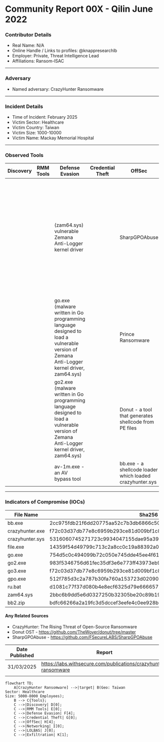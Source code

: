# Community Report 00X - Qilin June 2022
### Contributor Details

- Real Name: N/A
- Online Handle / Links to profiles: @knappresearchlb
- Employer: Private, Threat Intelligence Lead
- Affiliations: Ransom-ISAC

---
### Adversary

- Named adversary: CrazyHunter Ransomware

---
### Incident Details

- Time of Incident: February 2025
- Victim Sector: Healthcare
- Victim Country: Taiwan
- Victim Size: 1000-10000
- Victim Name: Mackay Memorial Hospital

---
### Observed Tools

| Discovery | RMM Tools | Defense Evasion | Credential Theft | OffSec | Networking | LOLBAS | Exfiltration |
|---|---|---|---|---|---|---|---|
|  |  | (zam64.sys) vulnerable Zemana Anti-Logger kernel driver |  |	SharpGPOAbuse  |  |  | file.exe - a tool capable of hosting/setting up the victim’s machine as a file server or to monitor for files with specific extensions in the specified directory. Based on its capabilities, it is almost certain that this tool is used for data exfiltration |
|  |  | go.exe (malware written in Go programming language designed to load a vulnerable version of Zemana Anti-Logger kernel driver, zam64.sys) |  | Prince Ransomware |  |  |  |
|  |  | go2.exe (malware written in Go programming language designed to load a vulnerable version of Zemana Anti-Logger kernel driver, zam64.sys) |  |   Donut - a tool that generates shellcode from PE files |  |  |  |
|  |  |  av-1m.exe - an AV bypass tool	|  |bb.exe - a shellcode loader which loaded crazyhunter.sys |  |  |  |

---

### Indicators of Compromise (IOCs)

| File Name       | Sha256                                                           |
| --------------- | ---------------------------------------------------------------- |
| bb.exe          | 2cc975fdb21f6dd20775aa52c7b3db6866c50761e22338b08ffc7f7748b2acaa |
| crazyhunter.exe | f72c03d37db77e8c6959b293ce81d009bf1c85f7d3bdaa4f873d3241833c146b |
| crazyhunter.sys | 5316060745271723c9934047155dae95a3920cb6343ca08c93531e1c235861ba |
| file.exe        | 14359f54d49799c713c2a8cc0c19a88392a0c6ad2c383494023008326cd0ba15 |
| go.exe          | 754d5c0c494099b72c050e745dde45ee4f6195c1f559a0f3a0fddba353004db6 |
| go2.exe         | 983f5346756d61fec35df3e6e773ff43973eb96aabaa8094dcbfb5ca17821c81 |
| go3.exe         | f72c03d37db77e8c6959b293ce81d009bf1c85f7d3bdaa4f873d3241833c146b |
| gpo.exe         | 512f785d3c2a787b30fa760a153723d02090c0812d01bb519b670ecfc9780d93 |
| ru.bat          | d1081c77f37d080b4e8ecf6325d79e6666572d8ac96598fe65f9630dda6ec1ec |
| zam64.sys       | 2bbc6b9dd5e6d0327250b32305be20c89b19b56d33a096522ee33f22d8c82ff1 |
| bb2.zip         | bdfc66266a2a19fc3d5dccef3eefe4c0ee928ba5b7abad60bc320218b2082fea |


#### Any Related Sources

- CrazyHunter: The Rising Threat of Open-Source Ransomware
- Donut OST -  https://github.com/TheWover/donut/tree/master
- SharpGPOAbuse - https://github.com/FSecureLABS/SharpGPOAbuse

| Date Published | Report |
|---|---|
| 31/03/2025 | https://labs.withsecure.com/publications/crazyhunter-ransomware|
|   | |


```mermaid
flowchart TD;
    A[CrazyHunter Ransomware] -->|target| B(Geo: Taiwan
Sector: Healthcare
Size: 5000-8000 Employees);
    B --> C{Tools};
    C -->|Discovery| D[0];
    C -->|RMM Tools| E[0];
    C -->|Defense Evasion| F[4];
    C -->|Credential Theft| G[0];
    C -->|OffSec| H[4];
    C -->|Networking| I[0];
    C -->|LOLBAS| J[0];
    C -->|Exfiltration| K[1];
```